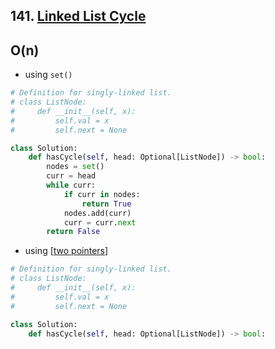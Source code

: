 ## 141. [Linked List Cycle](https://leetcode.com/problems/linked-list-cycle/)

## O(n)


- using `set()`

```python
# Definition for singly-linked list.
# class ListNode:
#     def __init__(self, x):
#         self.val = x
#         self.next = None

class Solution:
    def hasCycle(self, head: Optional[ListNode]) -> bool:
        nodes = set()
        curr = head
        while curr:
            if curr in nodes:
                return True
            nodes.add(curr)
            curr = curr.next
        return False
```

- using [[two pointers]]

```python
# Definition for singly-linked list.
# class ListNode:
#     def __init__(self, x):
#         self.val = x
#         self.next = None

class Solution:
    def hasCycle(self, head: Optional[ListNode]) -> bool:
    
```


```rust

```

[//begin]: # "Autogenerated link references for markdown compatibility"
[two pointers]: <../../../../patterns/two pointers> "two pointers"
[//end]: # "Autogenerated link references"